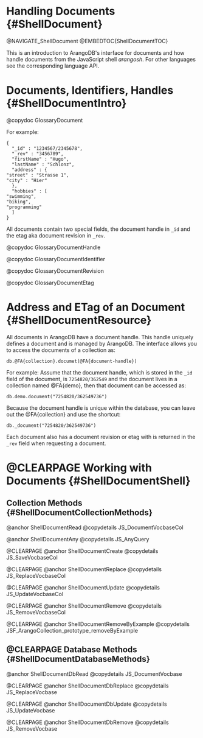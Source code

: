 Handling Documents {#ShellDocument}
===================================

@NAVIGATE_ShellDocument
@EMBEDTOC{ShellDocumentTOC}

This is an introduction to ArangoDB's interface for documents and how handle
documents from the JavaScript shell _arangosh_. For other languages see
the corresponding language API.

Documents, Identifiers, Handles {#ShellDocumentIntro}
=====================================================

@copydoc GlossaryDocument

For example:

    {
      "_id" : "1234567/2345678",
      "_rev" : "3456789",
      "firstName" : "Hugo",
      "lastName" : "Schlonz",
      "address" : {
	"street" : "Strasse 1",
	"city" : "Hier"
      },
      "hobbies" : [
	"swimming",
	"biking",
	"programming"
      ]
    }

All documents contain two special fields, the document handle in `_id`
and the etag aka document revision in `_rev`.

@copydoc GlossaryDocumentHandle

@copydoc GlossaryDocumentIdentifier

@copydoc GlossaryDocumentRevision

@copydoc GlossaryDocumentEtag

Address and ETag of an Document {#ShellDocumentResource}
========================================================

All documents in ArangoDB have a document handle. This handle uniquely
defines a document and is managed by ArangoDB. The interface allows
you to access the documents of a collection as:

    db.@FA{collection}.documet(@FA{document-handle})

For example: Assume that the document handle, which is stored in
the `_id` field of the document, is `7254820/362549`
and the document lives in a collection named @FA{demo}, then
that document can be accessed as:

    db.demo.document("7254820/362549736")

Because the document handle is unique within the database, you
can leave out the @FA{collection} and use the shortcut:

    db._document("7254820/362549736")

Each document also has a document revision or etag with is returned
in the `_rev` field when requesting a document.

@CLEARPAGE
Working with Documents {#ShellDocumentShell}
============================================

Collection Methods {#ShellDocumentCollectionMethods}
----------------------------------------------------

@anchor ShellDocumentRead
@copydetails JS_DocumentVocbaseCol

@anchor ShellDocumentAny
@copydetails JS_AnyQuery

@CLEARPAGE
@anchor ShellDocumentCreate
@copydetails JS_SaveVocbaseCol

@CLEARPAGE
@anchor ShellDocumentReplace
@copydetails JS_ReplaceVocbaseCol

@CLEARPAGE
@anchor ShellDocumentUpdate
@copydetails JS_UpdateVocbaseCol

@CLEARPAGE
@anchor ShellDocumentRemove
@copydetails JS_RemoveVocbaseCol

@CLEARPAGE
@anchor ShellDocumentRemoveByExample
@copydetails JSF_ArangoCollection_prototype_removeByExample

@CLEARPAGE
Database Methods {#ShellDocumentDatabaseMethods}
------------------------------------------------

@anchor ShellDocumentDbRead
@copydetails JS_DocumentVocbase

@CLEARPAGE
@anchor ShellDocumentDbReplace
@copydetails JS_ReplaceVocbase

@CLEARPAGE
@anchor ShellDocumentDbUpdate
@copydetails JS_UpdateVocbase

@CLEARPAGE
@anchor ShellDocumentDbRemove
@copydetails JS_RemoveVocbase
